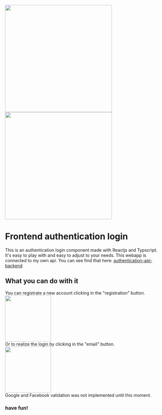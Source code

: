 <p align="inline">
  <img  height="350" src="./src/assets/register_small.gif">
  <img  height="350" src="./src/assets/login_small.gif">
</p>

# Frontend authentication login 
This is an authentication login component made with Reactjs and Typscript. It's easy to play with and easy to adjust to your needs.
This webapp is connected to my own api. You can see find that here: [authentication-api-backend](https://github.com/Gondrak08/authentication-api/tree/master)
## What you can do with it
You can registrate a new account clicking in the "registration" button. <br>
<img  height="150" src="./src/assets/register_small.gif"> <br>
Or to realize the login by clicking in the "email" button. <br>
<img  height="150" src="./src/assets/login_small.gif"> <br>
Google and Facebook validation was not implemented until this moment. 

### have fun! 